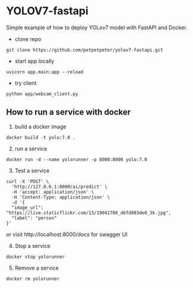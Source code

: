 # YOLOV7-fastapi

Simple example of how to deploy YOLov7 model with FastAPI and Docker.

- clone repo
```
git clone https://github.com/petpetpeter/yolov7-fastapi.git
```
- start app locally
```
uvicorn app.main:app --reload
```
- try client
```
python app/webcam_client.py
```


## How to run a service with docker

1. build a docker image
```
docker build -t yolo:7.0 .
```
2. run a service
```
docker run -d --name yolorunner -p 8000:8000 yolo:7.0 
```

3. Test a service
```
curl -X 'POST' \
  'http://127.0.0.1:8000/ai/predict' \
  -H 'accept: application/json' \
  -H 'Content-Type: application/json' \
  -d '{
  "image_url": "https://live.staticflickr.com/13/19041780_d6fd803de0_3k.jpg",
  "label": "person"
}'
```
or visit http://localhost:8000/docs for swagger UI


4. Stop a service
```
docker stop yolorunner
```

5. Remove a service
```
docker rm yolorunner
```

